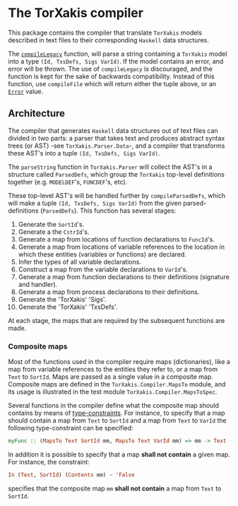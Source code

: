 # The TorXakis compiler

This package contains the compiler that translate `TorXakis` models described
in text files to their corresponding `Haskell` data structures.

The [`compileLegacy`](src/TorXakis/Compiler.hs#L155) function, will parse a
string containing a `TorXakis` model into a type `(Id, TxsDefs, Sigs VarId)`.
If the model contains an error, and error will be thrown. The use of
`compileLegacy` is discouraged, and the function is kept for the sake of
backwards compatibility. Instead of this function, use `compileFile` which will
return either the tuple above, or an [`Error`](src/TorXakis/Compiler/Error.hs)
value.


## Architecture

The compiler that generates `Haskell` data structures out of text files can
divided in two parts: a parser that takes text and produces abstract syntax
trees (or AST) -see `TorXakis.Parser.Data`-, and a compiler that transforms
these AST's into a tuple `(Id, TxsDefs, Sigs VarId)`.

The `parseString` function in `TorXakis.Parser` will collect the AST's in a
structure called `ParsedDefs`, which group the `TorXakis` top-level definitions
together (e.g. `MODELDEF`'s, `FUNCDEF`'s, etc).

These top-level AST's will be handled further by `compileParsedDefs`, which will
make a tuple `(Id, TxsDefs, Sigs VarId)` from the given parsed-definitions
(`ParsedDefs`). This function has several stages:

1. Generate the `SortId`'s.
2. Generate a the `CstrId`'s.
3. Generate a map from locations of function declarations to `FuncId`'s.
4. Generate a map from locations of variable references to the location in
   which these entities (variables or functions) are declared.
5. Infer the types of all variable declarations.
6. Construct a map from the variable declarations to `VarId`'s.
7. Generate a map from function declarations to their definitions (signature
   and handler).
8. Generate a map from process declarations to their definitions.
9. Generate the 'TorXakis' 'Sigs'.
10. Generate the 'TorXakis' 'TxsDefs'.

At each stage, the maps that are required by the subsequent functions are made.

### Composite maps

Most of the functions used in the compiler require maps (dictionaries), like a
map from variable references to the entities they refer to, or a map from
`Text` to `SortId`. Maps are passed as a single value in a composite map.
Composite maps are defined in the `TorXakis.Compiler.MapsTo` module, and its
usage is illustrated in the test module `TorXakis.Compiler.MapsToSpec`. 

Several functions in the compiler define what the composite map should contains
by means of
[type-constraints](https://en.wikibooks.org/wiki/Haskell/Classes_and_types#Type_constraints).
For instance, to specify that a map should contain a map from `Text` to
`SortId` and a map from `Text` to `VarId` the following type-constraint can be
specified:

```haskell
myFunc :: (MapsTo Text SortId mm, MapsTo Text VarId mm) => mm -> Text -> Text
```

In addition it is possible to specify that a map **shall not contain** a given
map. For instance, the constraint:

```haskell
In (Text, SortId) (Contents mm) ~ 'False
```

specifies that the composite map `mm` **shall not contain** a map from `Text`
to `SortId`.
